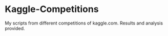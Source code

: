 # Kaggle-Competitions

My scripts from different competitions of kaggle.com. Results and analysis provided.
